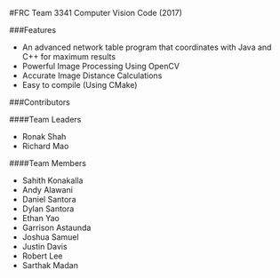 #FRC Team 3341 Computer Vision Code (2017)

###Features
* An advanced network table program that coordinates with Java and C++ for maximum results
* Powerful Image Processing Using OpenCV
* Accurate Image Distance Calculations
* Easy to compile (Using CMake)

###Contributors

####Team Leaders
* Ronak Shah
* Richard Mao

####Team Members
* Sahith Konakalla
* Andy Alawani
* Daniel Santora
* Dylan Santora
* Ethan Yao
* Garrison Astaunda
* Joshua Samuel
* Justin Davis
* Robert Lee
* Sarthak Madan
